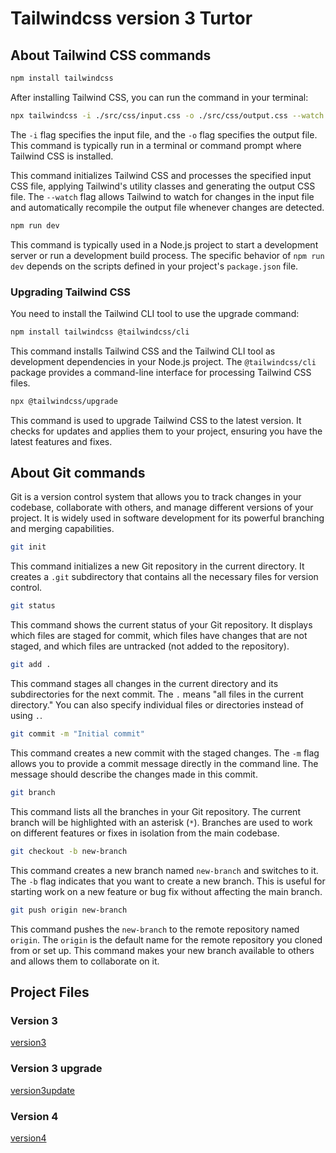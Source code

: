 # Tailwindcss version 3 Turtor

## About Tailwind CSS commands

```bash
npm install tailwindcss
```

After installing Tailwind CSS, you can run the command in your terminal:

```bash
npx tailwindcss -i ./src/css/input.css -o ./src/css/output.css --watch
```

The `-i` flag specifies the input file, and the `-o` flag specifies the output file. This command is typically run in a terminal or command prompt where Tailwind CSS is installed.

This command initializes Tailwind CSS and processes the specified input CSS file, applying Tailwind's utility classes and generating the output CSS file. The `--watch` flag allows Tailwind to watch for changes in the input file and automatically recompile the output file whenever changes are detected.

```bash
npm run dev
```

This command is typically used in a Node.js project to start a development server or run a development build process. The specific behavior of `npm run dev` depends on the scripts defined in your project's `package.json` file.

### Upgrading Tailwind CSS

You need to install the Tailwind CLI tool to use the upgrade command:

```bash
npm install tailwindcss @tailwindcss/cli
```

This command installs Tailwind CSS and the Tailwind CLI tool as development dependencies in your Node.js project. The `@tailwindcss/cli` package provides a command-line interface for processing Tailwind CSS files.

```bash
npx @tailwindcss/upgrade
```

This command is used to upgrade Tailwind CSS to the latest version. It checks for updates and applies them to your project, ensuring you have the latest features and fixes.

## About Git commands

Git is a version control system that allows you to track changes in your codebase, collaborate with others, and manage different versions of your project. It is widely used in software development for its powerful branching and merging capabilities.

```bash
git init
```

This command initializes a new Git repository in the current directory. It creates a `.git` subdirectory that contains all the necessary files for version control.

```bash
git status
```

This command shows the current status of your Git repository. It displays which files are staged for commit, which files have changes that are not staged, and which files are untracked (not added to the repository).

```bash
git add .
```

This command stages all changes in the current directory and its subdirectories for the next commit. The `.` means "all files in the current directory." You can also specify individual files or directories instead of using `.`.

```bash
git commit -m "Initial commit"
```

This command creates a new commit with the staged changes. The `-m` flag allows you to provide a commit message directly in the command line. The message should describe the changes made in this commit.

```bash
git branch
```

This command lists all the branches in your Git repository. The current branch will be highlighted with an asterisk (`*`). Branches are used to work on different features or fixes in isolation from the main codebase.

```bash
git checkout -b new-branch
```

This command creates a new branch named `new-branch` and switches to it. The `-b` flag indicates that you want to create a new branch. This is useful for starting work on a new feature or bug fix without affecting the main branch.

```bash
git push origin new-branch
```

This command pushes the `new-branch` to the remote repository named `origin`. The `origin` is the default name for the remote repository you cloned from or set up. This command makes your new branch available to others and allows them to collaborate on it.

## Project Files

### Version 3

[version3]

### Version 3 upgrade

[version3update]

### Version 4

[version4]

[version3]: https://github.com/emmanuelbakare/Mastering-Tailwind-CSS-with-Project-Examples
[version3update]: https://github.com/emmanuelbakare/Tailwind-CSS-V4-Start-to-Mastery-18-Project-Examples
[version4]: https://github.com/emmanuelbakare/Tailwind-CSS-V4-Start-to-Mastery-18-Project-Examples
